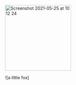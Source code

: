 

<img width="215" alt="Screenshot 2021-05-25 at 10 12 24" src="https://user-images.githubusercontent.com/84388029/127736903-b3b58ab2-c8f5-4478-b9bb-219b8e13c411.png">

![a little fox] 
